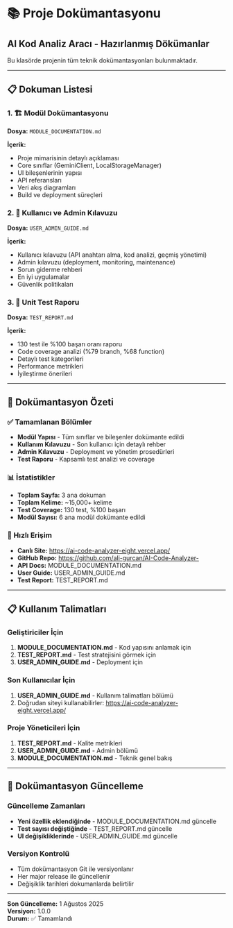 # 📚 Proje Dokümantasyonu

## AI Kod Analiz Aracı - Hazırlanmış Dökümanlar

Bu klasörde projenin tüm teknik dokümantasyonları bulunmaktadır.

---

## 📋 Dokuman Listesi

### 1. 🏗️ Modül Dokümantasyonu
**Dosya:** `MODULE_DOCUMENTATION.md`

**İçerik:**
- Proje mimarisinin detaylı açıklaması
- Core sınıflar (GeminiClient, LocalStorageManager)
- UI bileşenlerinin yapısı
- API referansları
- Veri akış diagramları
- Build ve deployment süreçleri

### 2. 👥 Kullanıcı ve Admin Kılavuzu  
**Dosya:** `USER_ADMIN_GUIDE.md`

**İçerik:**
- Kullanıcı kılavuzu (API anahtarı alma, kod analizi, geçmiş yönetimi)
- Admin kılavuzu (deployment, monitoring, maintenance)
- Sorun giderme rehberi
- En iyi uygulamalar
- Güvenlik politikaları

### 3. 🧪 Unit Test Raporu
**Dosya:** `TEST_REPORT.md`

**İçerik:**
- 130 test ile %100 başarı oranı raporu
- Code coverage analizi (%79 branch, %68 function)
- Detaylı test kategorileri
- Performance metrikleri
- İyileştirme önerileri

---

## 🎯 Dokümantasyon Özeti

### ✅ Tamamlanan Bölümler
- **Modül Yapısı** - Tüm sınıflar ve bileşenler dokümante edildi
- **Kullanım Kılavuzu** - Son kullanıcı için detaylı rehber
- **Admin Kılavuzu** - Deployment ve yönetim prosedürleri  
- **Test Raporu** - Kapsamlı test analizi ve coverage

### 📊 İstatistikler
- **Toplam Sayfa:** 3 ana dokuman
- **Toplam Kelime:** ~15,000+ kelime
- **Test Coverage:** 130 test, %100 başarı
- **Modül Sayısı:** 6 ana modül dokümante edildi

### 🔗 Hızlı Erişim
- **Canlı Site:** https://ai-code-analyzer-eight.vercel.app/
- **GitHub Repo:** https://github.com/ali-gurcan/AI-Code-Analyzer-
- **API Docs:** MODULE_DOCUMENTATION.md
- **User Guide:** USER_ADMIN_GUIDE.md
- **Test Report:** TEST_REPORT.md

---

## 📋 Kullanım Talimatları

### Geliştiriciler İçin
1. **MODULE_DOCUMENTATION.md** - Kod yapısını anlamak için
2. **TEST_REPORT.md** - Test stratejisini görmek için
3. **USER_ADMIN_GUIDE.md** - Deployment için

### Son Kullanıcılar İçin
1. **USER_ADMIN_GUIDE.md** - Kullanım talimatları bölümü
2. Doğrudan siteyi kullanabilirler: https://ai-code-analyzer-eight.vercel.app/

### Proje Yöneticileri İçin
1. **TEST_REPORT.md** - Kalite metrikleri
2. **USER_ADMIN_GUIDE.md** - Admin bölümü
3. **MODULE_DOCUMENTATION.md** - Teknik genel bakış

---

## 🔄 Dokümantasyon Güncelleme

### Güncelleme Zamanları
- **Yeni özellik eklendiğinde** - MODULE_DOCUMENTATION.md güncelle
- **Test sayısı değiştiğinde** - TEST_REPORT.md güncelle  
- **UI değişikliklerinde** - USER_ADMIN_GUIDE.md güncelle

### Versiyon Kontrolü
- Tüm dokümantasyon Git ile versiyonlanır
- Her major release ile güncellenir
- Değişiklik tarihleri dokumanlarda belirtilir

---

**Son Güncelleme:** 1 Ağustos 2025  
**Versiyon:** 1.0.0  
**Durum:** ✅ Tamamlandı
